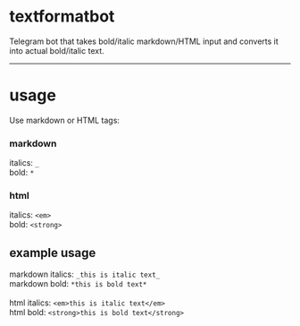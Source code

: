 # textformatbot
Telegram bot that takes bold/italic markdown/HTML input and converts it into actual bold/italic text.

---

# usage

Use markdown or HTML tags:

### markdown

italics: `_`
<br>
bold: `*`

### html

italics: `<em>`
<br>
bold: `<strong>`

## example usage

markdown italics: `_this is italic text_`<br>
markdown bold: `*this is bold text*`
<br><br>
html italics: `<em>this is italic text</em>`<br>
html bold: `<strong>this is bold text</strong>`
